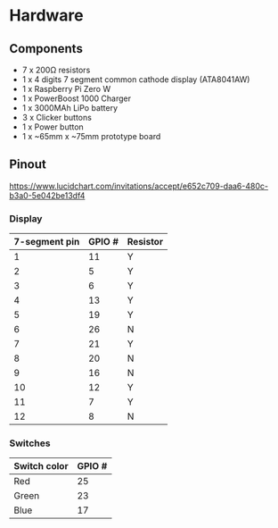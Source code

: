 # Hardware
## Components
* 7 x 200Ω resistors
* 1 x 4 digits 7 segment common cathode display (ATA8041AW)
* 1 x Raspberry Pi Zero W
* 1 x PowerBoost 1000 Charger
* 1 x 3000MAh LiPo battery
* 3 x Clicker buttons
* 1 x Power button
* 1 x ~65mm x ~75mm prototype board

## Pinout
https://www.lucidchart.com/invitations/accept/e652c709-daa6-480c-b3a0-5e042be13df4

### Display
| 7-segment pin | GPIO #| Resistor |
|------|-----------|-------|
|1|11|Y
|2|5|Y
|3|6|Y
|4|13|Y
|5|19|Y
|6|26|N
|7|21|Y
|8|20|N
|9|16|N
|10|12|Y
|11|7|Y
|12|8|N
### Switches
| Switch color | GPIO #|
|------|-----------|
|Red|25|
|Green|23|
|Blue|17|